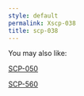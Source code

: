 ```yaml
---
style: default
permalink: Xscp-038
title: scp-038
---
```

You may also like:

[SCP-050](http://scp-wiki.net/scp-050)

[SCP-560](http://scp-wiki.net/scp-560)
